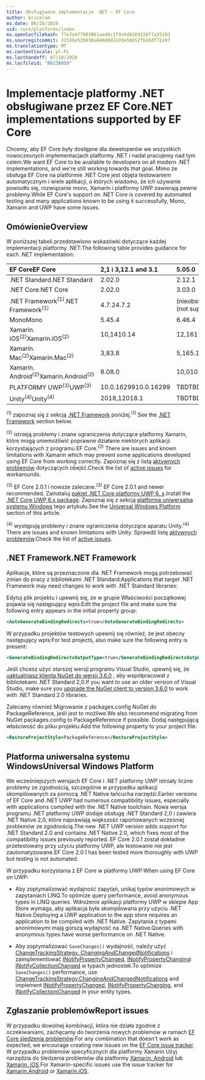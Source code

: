 ```yaml
---
title: Obsługiwane implementacje .NET — EF Core
author: bricelam
ms.date: 06/26/2020
uid: core/platforms/index
ms.openlocfilehash: f7e7a4f7993061aa46c1f9c648169158f7a35193
ms.sourcegitcommit: 31536e52b838a84680d2e93e5bb52fb16df72a97
ms.translationtype: MT
ms.contentlocale: pl-PL
ms.lasthandoff: 07/10/2020
ms.locfileid: "86238050"
---
```

# <a name="net-implementations-supported-by-ef-core"></a><span data-ttu-id="fb703-102">Implementacje platformy .NET obsługiwane przez EF Core</span><span class="sxs-lookup"><span data-stu-id="fb703-102">.NET implementations supported by EF Core</span></span>

<span data-ttu-id="fb703-103">Chcemy, aby EF Core były dostępne dla deweloperów we wszystkich nowoczesnych implementacjach platformy .NET i nadal pracujemy nad tym celem.</span><span class="sxs-lookup"><span data-stu-id="fb703-103">We want EF Core to be available to developers on all modern .NET implementations, and we're still working towards that goal.</span></span> <span data-ttu-id="fb703-104">Mimo że obsługa EF Core na platformie .NET Core jest objęta testowaniem automatycznym i wiele aplikacji, o których wiadomo, że ich używanie powiodło się, rozwiązanie mono, Xamarin i platformy UWP zawierają pewne problemy.</span><span class="sxs-lookup"><span data-stu-id="fb703-104">While EF Core's support on .NET Core is covered by automated testing and many applications known to be using it successfully, Mono, Xamarin and UWP have some issues.</span></span>

## <a name="overview"></a><span data-ttu-id="fb703-105">Omówienie</span><span class="sxs-lookup"><span data-stu-id="fb703-105">Overview</span></span>

<span data-ttu-id="fb703-106">W poniższej tabeli przedstawiono wskazówki dotyczące każdej implementacji platformy .NET:</span><span class="sxs-lookup"><span data-stu-id="fb703-106">The following table provides guidance for each .NET implementation:</span></span>

| <span data-ttu-id="fb703-107">EF Core</span><span class="sxs-lookup"><span data-stu-id="fb703-107">EF Core</span></span>                       | <span data-ttu-id="fb703-108">2,1 i 3,1</span><span class="sxs-lookup"><span data-stu-id="fb703-108">2.1 and 3.1</span></span> | <span data-ttu-id="fb703-109">5.0</span><span class="sxs-lookup"><span data-stu-id="fb703-109">5.0</span></span>             |
|:------------------------------|:------------|:----------------|
| <span data-ttu-id="fb703-110">.NET Standard</span><span class="sxs-lookup"><span data-stu-id="fb703-110">.NET Standard</span></span>                 | <span data-ttu-id="fb703-111">2.0</span><span class="sxs-lookup"><span data-stu-id="fb703-111">2.0</span></span>         | <span data-ttu-id="fb703-112">2.1</span><span class="sxs-lookup"><span data-stu-id="fb703-112">2.1</span></span>             |
| <span data-ttu-id="fb703-113">.NET Core</span><span class="sxs-lookup"><span data-stu-id="fb703-113">.NET Core</span></span>                     | <span data-ttu-id="fb703-114">2.0</span><span class="sxs-lookup"><span data-stu-id="fb703-114">2.0</span></span>         | <span data-ttu-id="fb703-115">3.0</span><span class="sxs-lookup"><span data-stu-id="fb703-115">3.0</span></span>             |
| <span data-ttu-id="fb703-116">.NET Framework<sup>(1)</sup></span><span class="sxs-lookup"><span data-stu-id="fb703-116">.NET Framework<sup>(1)</sup></span></span>  | <span data-ttu-id="fb703-117">4.7.2</span><span class="sxs-lookup"><span data-stu-id="fb703-117">4.7.2</span></span>       | <span data-ttu-id="fb703-118">(nieobsługiwane)</span><span class="sxs-lookup"><span data-stu-id="fb703-118">(not supported)</span></span> |
| <span data-ttu-id="fb703-119">Mono</span><span class="sxs-lookup"><span data-stu-id="fb703-119">Mono</span></span>                          | <span data-ttu-id="fb703-120">5.4</span><span class="sxs-lookup"><span data-stu-id="fb703-120">5.4</span></span>         | <span data-ttu-id="fb703-121">6.4</span><span class="sxs-lookup"><span data-stu-id="fb703-121">6.4</span></span>             |
| <span data-ttu-id="fb703-122">Xamarin. iOS<sup>(2)</sup></span><span class="sxs-lookup"><span data-stu-id="fb703-122">Xamarin.iOS<sup>(2)</sup></span></span>     | <span data-ttu-id="fb703-123">10,14</span><span class="sxs-lookup"><span data-stu-id="fb703-123">10.14</span></span>       | <span data-ttu-id="fb703-124">12,16</span><span class="sxs-lookup"><span data-stu-id="fb703-124">12.16</span></span>           |
| <span data-ttu-id="fb703-125">Xamarin. Mac<sup>(2)</sup></span><span class="sxs-lookup"><span data-stu-id="fb703-125">Xamarin.Mac<sup>(2)</sup></span></span>     | <span data-ttu-id="fb703-126">3,8</span><span class="sxs-lookup"><span data-stu-id="fb703-126">3.8</span></span>         | <span data-ttu-id="fb703-127">5,16</span><span class="sxs-lookup"><span data-stu-id="fb703-127">5.16</span></span>            |
| <span data-ttu-id="fb703-128">Xamarin. Android<sup>(2)</sup></span><span class="sxs-lookup"><span data-stu-id="fb703-128">Xamarin.Android<sup>(2)</sup></span></span> | <span data-ttu-id="fb703-129">8.0</span><span class="sxs-lookup"><span data-stu-id="fb703-129">8.0</span></span>         | <span data-ttu-id="fb703-130">10,0</span><span class="sxs-lookup"><span data-stu-id="fb703-130">10.0</span></span>            |
| <span data-ttu-id="fb703-131">PLATFORMY UWP<sup>(3)</sup></span><span class="sxs-lookup"><span data-stu-id="fb703-131">UWP<sup>(3)</sup></span></span>             | <span data-ttu-id="fb703-132">10.0.16299</span><span class="sxs-lookup"><span data-stu-id="fb703-132">10.0.16299</span></span>  | <span data-ttu-id="fb703-133">TBD</span><span class="sxs-lookup"><span data-stu-id="fb703-133">TBD</span></span>             |
| <span data-ttu-id="fb703-134">Unity<sup>(4)</sup></span><span class="sxs-lookup"><span data-stu-id="fb703-134">Unity<sup>(4)</sup></span></span>           | <span data-ttu-id="fb703-135">2018,1</span><span class="sxs-lookup"><span data-stu-id="fb703-135">2018.1</span></span>      | <span data-ttu-id="fb703-136">TBD</span><span class="sxs-lookup"><span data-stu-id="fb703-136">TBD</span></span>             |

<span data-ttu-id="fb703-137"><sup>(1)</sup> zapoznaj się z sekcją [.NET Framework](#net-framework) poniżej.</span><span class="sxs-lookup"><span data-stu-id="fb703-137"><sup>(1)</sup> See the [.NET Framework](#net-framework) section below.</span></span>

<span data-ttu-id="fb703-138"><sup>(2)</sup> istnieją problemy i znane ograniczenia dotyczące platformy Xamarin, które mogą uniemożliwić poprawne działanie niektórych aplikacji korzystających z programu EF Core.</span><span class="sxs-lookup"><span data-stu-id="fb703-138"><sup>(2)</sup> There are issues and known limitations with Xamarin which may prevent some applications developed using EF Core from working correctly.</span></span> <span data-ttu-id="fb703-139">Zapoznaj się z listą [aktywnych problemów](https://github.com/aspnet/entityframeworkCore/issues?q=is%3Aopen+is%3Aissue+label%3Aarea-xamarin) dotyczących obejść.</span><span class="sxs-lookup"><span data-stu-id="fb703-139">Check the list of [active issues](https://github.com/aspnet/entityframeworkCore/issues?q=is%3Aopen+is%3Aissue+label%3Aarea-xamarin) for workarounds.</span></span>

<span data-ttu-id="fb703-140"><sup>(3)</sup> EF Core 2.0.1 i nowsze zalecane.</span><span class="sxs-lookup"><span data-stu-id="fb703-140"><sup>(3)</sup> EF Core 2.0.1 and newer recommended.</span></span> <span data-ttu-id="fb703-141">Zainstaluj [pakiet .NET Core platformy UWP 6. x](https://www.nuget.org/packages/Microsoft.NETCore.UniversalWindowsPlatform/).</span><span class="sxs-lookup"><span data-stu-id="fb703-141">Install the [.NET Core UWP 6.x package](https://www.nuget.org/packages/Microsoft.NETCore.UniversalWindowsPlatform/).</span></span> <span data-ttu-id="fb703-142">Zapoznaj się z sekcją [platforma uniwersalna systemu Windows](#universal-windows-platform) tego artykułu.</span><span class="sxs-lookup"><span data-stu-id="fb703-142">See the [Universal Windows Platform](#universal-windows-platform) section of this article.</span></span>

<span data-ttu-id="fb703-143"><sup>(4)</sup> występują problemy i znane ograniczenia dotyczące aparatu Unity.</span><span class="sxs-lookup"><span data-stu-id="fb703-143"><sup>(4)</sup> There are issues and known limitations with Unity.</span></span> <span data-ttu-id="fb703-144">Sprawdź listę [aktywnych problemów](https://github.com/aspnet/entityframeworkCore/issues?q=is%3Aopen+is%3Aissue+label%3Aarea-unity).</span><span class="sxs-lookup"><span data-stu-id="fb703-144">Check the list of [active issues](https://github.com/aspnet/entityframeworkCore/issues?q=is%3Aopen+is%3Aissue+label%3Aarea-unity).</span></span>

## <a name="net-framework"></a><span data-ttu-id="fb703-145">.NET Framework</span><span class="sxs-lookup"><span data-stu-id="fb703-145">.NET Framework</span></span>

<span data-ttu-id="fb703-146">Aplikacje, które są przeznaczone dla .NET Framework mogą potrzebować zmian do pracy z bibliotekami .NET Standard:</span><span class="sxs-lookup"><span data-stu-id="fb703-146">Applications that target .NET Framework may need changes to work with .NET Standard libraries:</span></span>

<span data-ttu-id="fb703-147">Edytuj plik projektu i upewnij się, że w grupie Właściwości początkowej pojawia się następujący wpis:</span><span class="sxs-lookup"><span data-stu-id="fb703-147">Edit the project file and make sure the following entry appears in the initial property group:</span></span>

``` xml
<AutoGenerateBindingRedirects>true</AutoGenerateBindingRedirects>
```

<span data-ttu-id="fb703-148">W przypadku projektów testowych upewnij się również, że jest obecny następujący wpis:</span><span class="sxs-lookup"><span data-stu-id="fb703-148">For test projects, also make sure the following entry is present:</span></span>

``` xml
<GenerateBindingRedirectsOutputType>true</GenerateBindingRedirectsOutputType>
```

<span data-ttu-id="fb703-149">Jeśli chcesz użyć starszej wersji programu Visual Studio, upewnij się, że [uaktualniasz klienta NuGet do wersji 3.6.0](https://www.nuget.org/downloads) , aby współpracował z bibliotekami .NET Standard 2,0.</span><span class="sxs-lookup"><span data-stu-id="fb703-149">If you want to use an older version of Visual Studio, make sure you [upgrade the NuGet client to version 3.6.0](https://www.nuget.org/downloads) to work with .NET Standard 2.0 libraries.</span></span>

<span data-ttu-id="fb703-150">Zalecamy również Migrowanie z packages.config NuGet do PackageReference, jeśli jest to możliwe.</span><span class="sxs-lookup"><span data-stu-id="fb703-150">We also recommend migrating from NuGet packages.config to PackageReference if possible.</span></span> <span data-ttu-id="fb703-151">Dodaj następującą właściwość do pliku projektu:</span><span class="sxs-lookup"><span data-stu-id="fb703-151">Add the following property to your project file:</span></span>

``` xml
<RestoreProjectStyle>PackageReference</RestoreProjectStyle>
```

## <a name="universal-windows-platform"></a><span data-ttu-id="fb703-152">Platforma uniwersalna systemu Windows</span><span class="sxs-lookup"><span data-stu-id="fb703-152">Universal Windows Platform</span></span>

<span data-ttu-id="fb703-153">We wcześniejszych wersjach EF Core i .NET platformy UWP istniały liczne problemy ze zgodnością, szczególnie w przypadku aplikacji skompilowanych za pomocą .NET Native łańcucha narzędzi.</span><span class="sxs-lookup"><span data-stu-id="fb703-153">Earlier versions of EF Core and .NET UWP had numerous compatibility issues, especially with applications compiled with the .NET Native toolchain.</span></span> <span data-ttu-id="fb703-154">Nowa wersja programu .NET platformy UWP dodaje obsługę .NET Standard 2,0 i zawiera .NET Native 2,0, które naprawiają większość raportowanych wcześniej problemów ze zgodnością.</span><span class="sxs-lookup"><span data-stu-id="fb703-154">The new .NET UWP version adds support for .NET Standard 2.0 and contains .NET Native 2.0, which fixes most of the compatibility issues previously reported.</span></span> <span data-ttu-id="fb703-155">EF Core 2.0.1 został dokładnie przetestowany przy użyciu platformy UWP, ale testowanie nie jest zautomatyzowane.</span><span class="sxs-lookup"><span data-stu-id="fb703-155">EF Core 2.0.1 has been tested more thoroughly with UWP but testing is not automated.</span></span>

<span data-ttu-id="fb703-156">W przypadku korzystania z EF Core w platformy UWP:</span><span class="sxs-lookup"><span data-stu-id="fb703-156">When using EF Core on UWP:</span></span>

* <span data-ttu-id="fb703-157">Aby zoptymalizować wydajność zapytań, unikaj typów anonimowych w zapytaniach LINQ.</span><span class="sxs-lookup"><span data-stu-id="fb703-157">To optimize query performance, avoid anonymous types in LINQ queries.</span></span> <span data-ttu-id="fb703-158">Wdrożenie aplikacji platformy UWP w sklepie App Store wymaga, aby aplikacja była skompilowana przy użyciu .NET Native.</span><span class="sxs-lookup"><span data-stu-id="fb703-158">Deploying a UWP application to the app store requires an application to be compiled with .NET Native.</span></span> <span data-ttu-id="fb703-159">Zapytania z typami anonimowymi mają gorszą wydajność na .NET Native.</span><span class="sxs-lookup"><span data-stu-id="fb703-159">Queries with anonymous types have worse performance on .NET Native.</span></span>

* <span data-ttu-id="fb703-160">Aby zoptymalizować `SaveChanges()` wydajność, należy użyć [ChangeTrackingStrategy. ChangingAndChangedNotifications](/dotnet/api/microsoft.entityframeworkcore.changetrackingstrategy) i zaimplementować [INotifyPropertyChanged](https://msdn.microsoft.com/library/system.componentmodel.inotifypropertychanged.aspx), [INotifyPropertyChanging](https://msdn.microsoft.com/library/system.componentmodel.inotifypropertychanging.aspx)i [INotifyCollectionChanged](https://msdn.microsoft.com/library/system.collections.specialized.inotifycollectionchanged.aspx) w typach jednostek.</span><span class="sxs-lookup"><span data-stu-id="fb703-160">To optimize `SaveChanges()` performance, use [ChangeTrackingStrategy.ChangingAndChangedNotifications](/dotnet/api/microsoft.entityframeworkcore.changetrackingstrategy) and implement [INotifyPropertyChanged](https://msdn.microsoft.com/library/system.componentmodel.inotifypropertychanged.aspx), [INotifyPropertyChanging](https://msdn.microsoft.com/library/system.componentmodel.inotifypropertychanging.aspx), and [INotifyCollectionChanged](https://msdn.microsoft.com/library/system.collections.specialized.inotifycollectionchanged.aspx) in your entity types.</span></span>

## <a name="report-issues"></a><span data-ttu-id="fb703-161">Zgłaszanie problemów</span><span class="sxs-lookup"><span data-stu-id="fb703-161">Report issues</span></span>

<span data-ttu-id="fb703-162">W przypadku dowolnej kombinacji, która nie działa zgodnie z oczekiwaniami, zachęcamy do tworzenia nowych problemów w ramach [EF Core śledzenia problemów](https://github.com/aspnet/entityframeworkcore/issues/new).</span><span class="sxs-lookup"><span data-stu-id="fb703-162">For any combination that doesn't work as expected, we encourage creating new issues on the [EF Core issue tracker](https://github.com/aspnet/entityframeworkcore/issues/new).</span></span> <span data-ttu-id="fb703-163">W przypadku problemów specyficznych dla platformy Xamarin Użyj narzędzia do śledzenia problemów dla platformy [Xamarin. Android](https://github.com/xamarin/xamarin-android/issues/new) lub [Xamarin. iOS](https://github.com/xamarin/xamarin-macios/issues/new).</span><span class="sxs-lookup"><span data-stu-id="fb703-163">For Xamarin-specific issues use the issue tracker for [Xamarin.Android](https://github.com/xamarin/xamarin-android/issues/new) or [Xamarin.iOS](https://github.com/xamarin/xamarin-macios/issues/new).</span></span>
